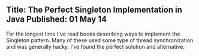 Title: The Perfect Singleton Implementation in Java
Published: 01 May 14
---

For the longest time I've read books describing ways to implement the Singleton pattern. Many of these used some type of thread synchronization and was generally hacky. I've found the perfect solution and alternative. 

<code data-gist-id="1a9e989c2f3abfb7e2a6"></code>